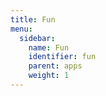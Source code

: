 ```yaml
---
title: Fun
menu:
  sidebar:
    name: Fun
    identifier: fun
    parent: apps
    weight: 1
---
```

